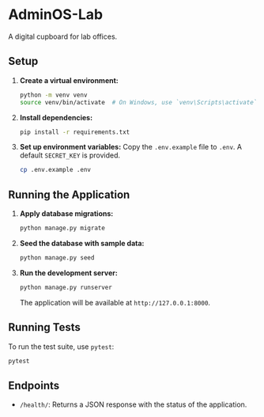 # AdminOS-Lab

A digital cupboard for lab offices.

## Setup

1.  **Create a virtual environment:**
    ```bash
    python -m venv venv
    source venv/bin/activate  # On Windows, use `venv\Scripts\activate`
    ```

2.  **Install dependencies:**
    ```bash
    pip install -r requirements.txt
    ```

3.  **Set up environment variables:**
    Copy the `.env.example` file to `.env`. A default `SECRET_KEY` is provided.
    ```bash
    cp .env.example .env
    ```

## Running the Application

1.  **Apply database migrations:**
    ```bash
    python manage.py migrate
    ```

2.  **Seed the database with sample data:**
    ```bash
    python manage.py seed
    ```

3.  **Run the development server:**
    ```bash
    python manage.py runserver
    ```
    The application will be available at `http://127.0.0.1:8000`.

## Running Tests

To run the test suite, use `pytest`:
```bash
pytest
```

## Endpoints

- `/health/`: Returns a JSON response with the status of the application.